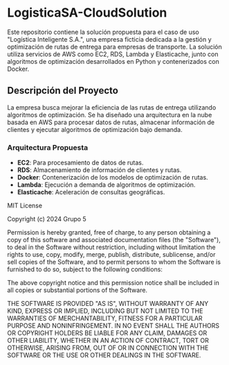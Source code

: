 # LogisticaSA-CloudSolution

Este repositorio contiene la solución propuesta para el caso de uso "Logística Inteligente S.A.", una empresa ficticia dedicada a la gestión y optimización de rutas de entrega para empresas de transporte. La solución utiliza servicios de AWS como EC2, RDS, Lambda y Elasticache, junto con algoritmos de optimización desarrollados en Python y contenerizados con Docker.

## Descripción del Proyecto

La empresa busca mejorar la eficiencia de las rutas de entrega utilizando algoritmos de optimización. Se ha diseñado una arquitectura en la nube basada en AWS para procesar datos de rutas, almacenar información de clientes y ejecutar algoritmos de optimización bajo demanda.

### Arquitectura Propuesta

- **EC2**: Para procesamiento de datos de rutas.
- **RDS**: Almacenamiento de información de clientes y rutas.
- **Docker**: Contenerización de los modelos de optimización de rutas.
- **Lambda**: Ejecución a demanda de algoritmos de optimización.
- **Elasticache**: Aceleración de consultas geográficas.


MIT License

Copyright (c) 2024 Grupo 5

Permission is hereby granted, free of charge, to any person obtaining a copy
of this software and associated documentation files (the "Software"), to deal
in the Software without restriction, including without limitation the rights
to use, copy, modify, merge, publish, distribute, sublicense, and/or sell
copies of the Software, and to permit persons to whom the Software is
furnished to do so, subject to the following conditions:

The above copyright notice and this permission notice shall be included in all
copies or substantial portions of the Software.

THE SOFTWARE IS PROVIDED "AS IS", WITHOUT WARRANTY OF ANY KIND, EXPRESS OR
IMPLIED, INCLUDING BUT NOT LIMITED TO THE WARRANTIES OF MERCHANTABILITY,
FITNESS FOR A PARTICULAR PURPOSE AND NONINFRINGEMENT. IN NO EVENT SHALL THE
AUTHORS OR COPYRIGHT HOLDERS BE LIABLE FOR ANY CLAIM, DAMAGES OR OTHER
LIABILITY, WHETHER IN AN ACTION OF CONTRACT, TORT OR OTHERWISE, ARISING FROM,
OUT OF OR IN CONNECTION WITH THE SOFTWARE OR THE USE OR OTHER DEALINGS IN THE
SOFTWARE.
